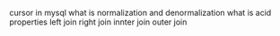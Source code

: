 cursor in mysql
what is normalization and denormalization
what is acid properties 
left join
right join
innter join
outer join